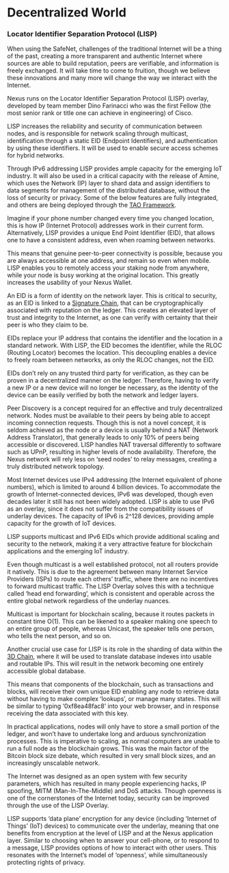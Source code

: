 # Decentralized World

### Locator Identifier Separation Protocol (LISP)

When using the SafeNet, challenges of the traditional Internet will be a thing of the past, creating a more transparent and authentic Internet where sources are able to build reputation, peers are verifiable, and information is freely exchanged. It will take time to come to fruition, though we believe these innovations and many more will change the way we interact with the Internet.

Nexus runs on the Locator Identifier Separation Protocol (LISP) overlay, developed by team member Dino Farinacci who was the first Fellow (the most senior rank or title one can achieve in engineering) of Cisco.

LISP increases the reliability and security of communication between nodes, and is responsible for network scaling through multicast, identification through a static EID (Endpoint Identifiers), and authentication by using these identifiers. It will be used to enable secure access schemes for hybrid networks.

Through IPv6 addressing LISP provides ample capacity for the emerging IoT industry. It will also be used in a critical capacity with the release of Amine, which uses the Network (IP) layer to shard data and assign identifiers to data segments for management of the distributed database, without the loss of security or privacy. Some of the below features are fully integrated, and others are being deployed through the [TAO Framework](broken-reference).

Imagine if your phone number changed every time you changed location, this is how IP (Internet Protocol) addresses work in their current form. Alternatively, LISP provides a unique End Point Identifier (EID), that allows one to have a consistent address, even when roaming between networks.

This means that genuine peer-to-peer connectivity is possible, because you are always accessible at one address, and remain so even when mobile. LISP enables you to remotely access your staking node from anywhere, while your node is busy working at the original location. This greatly increases the usability of your Nexus Wallet.

An EID is a form of identity on the network layer. This is critical to security, as an EID is linked to a [Signature Chain](broken-reference), that can be cryptographically associated with reputation on the ledger. This creates an elevated layer of trust and integrity to the Internet, as one can verify with certainty that their peer is who they claim to be.

EIDs replace your IP address that contains the identifier and the location in a standard network. With LISP, the EID becomes the identifier, while the RLOC (Routing Locator) becomes the location. This decoupling enables a device to freely roam between networks, as only the RLOC changes, not the EID.

EIDs don’t rely on any trusted third party for verification, as they can be proven in a decentralized manner on the ledger. Therefore, having to verify a new IP or a new device will no longer be necessary, as the identity of the device can be easily verified by both the network and ledger layers.

Peer Discovery is a concept required for an effective and truly decentralized network. Nodes must be available to their peers by being able to accept incoming connection requests. Though this is not a novel concept, it is seldom achieved as the node or a device is usually behind a NAT (Network Address Translator), that generally leads to only 10% of peers being accessible or discovered. LISP handles NAT traversal differently to software such as UPnP, resulting in higher levels of node availability. Therefore, the Nexus network will rely less on ‘seed nodes’ to relay messages, creating a truly distributed network topology.

Most Internet devices use IPv4 addressing (the Internet equivalent of phone numbers), which is limited to around 4 billion devices. To accommodate the growth of Internet-connected devices, IPv6 was developed, though even decades later it still has not been widely adopted. LISP is able to use IPv6 as an overlay, since it does not suffer from the compatibility issues of underlay devices. The capacity of IPv6 is 2^128 devices, providing ample capacity for the growth of IoT devices.

LISP supports multicast and IPv6 EIDs which provide additional scaling and security to the network, making it a very attractive feature for blockchain applications and the emerging IoT industry.

Even though multicast is a well established protocol, not all routers provide it natively. This is due to the agreement between many Internet Service Providers (ISPs) to route each others’ traffic, where there are no incentives to forward multicast traffic. The LISP Overlay solves this with a technique called ‘head end forwarding’, which is consistent and operable across the entire global network regardless of the underlay nuances.

Multicast is important for blockchain scaling, because it routes packets in constant time O(1). This can be likened to a speaker making one speech to an entire group of people, whereas Unicast, the speaker tells one person, who tells the next person, and so on.

Another crucial use case for LISP is its role in the sharding of data within the [3D Chain](broken-reference), where it will be used to translate database indexes into usable and routable IPs. This will result in the network becoming one entirely accessible global database.

This means that components of the blockchain, such as transactions and blocks, will receive their own unique EID enabling any node to retrieve data without having to make complex ‘lookups’, or manage many states. This will be similar to typing ‘0xf8ea48fac8’ into your web browser, and in response receiving the data associated with this key.

In practical applications, nodes will only have to store a small portion of the ledger, and won’t have to undertake long and arduous synchronization processes. This is imperative to scaling, as normal computers are unable to run a full node as the blockchain grows. This was the main factor of the Bitcoin block size debate, which resulted in very small block sizes, and an increasingly unscalable network.

The Internet was designed as an open system with few security parameters, which has resulted in many people experiencing hacks, IP spoofing, MITM (Man-In-The-Middle) and DoS attacks. Though openness is one of the cornerstones of the Internet today, security can be improved through the use of the LISP Overlay.

LISP supports ‘data plane’ encryption for any device (including ‘Internet of Things’ (IoT) devices) to communicate over the underlay, meaning that one benefits from encryption at the level of LISP and at the Nexus application layer. Similar to choosing when to answer your cell-phone, or to respond to a message, LISP provides options of how to interact with other users. This resonates with the Internet’s model of ‘openness’, while simultaneously protecting rights of privacy.
